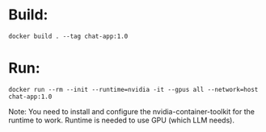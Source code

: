 # Build:
```
docker build . --tag chat-app:1.0
```

# Run:
```
docker run --rm --init --runtime=nvidia -it --gpus all --network=host chat-app:1.0
```

Note: You need to install and configure the nvidia-container-toolkit for the runtime to work. Runtime is needed to use GPU (which LLM needs).
